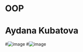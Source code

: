 # OOP
# Aydana Kubatova
#![image](https://user-images.githubusercontent.com/95673841/145015660-ce0ab76c-fb6f-4a9a-bcc5-1c1313dd03aa.png)
#![image](https://user-images.githubusercontent.com/95673841/145015709-9188060e-042b-4e35-be14-904ca6f6cb11.png)
